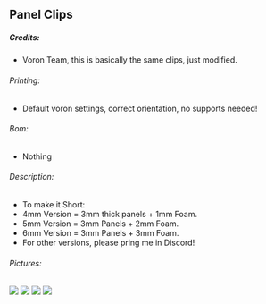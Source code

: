 ## Panel Clips
##### Credits:
- Voron Team, this is basically the same clips, just modified.

###### Printing:
- Default voron settings, correct orientation, no supports needed!

###### Bom:
- Nothing

###### Description:
- To make it Short:
- 4mm Version = 3mm thick panels + 1mm Foam.
- 5mm Version = 3mm Panels + 2mm Foam.
- 6mm Version = 3mm Panels + 3mm Foam.
- For other versions, please pring me in Discord!

###### Pictures:
![](https://github.com/Ramalama2/Voron-2-Mods/raw/main/Panel_Clips/Description.jpg)
![](https://github.com/Ramalama2/Voron-2-Mods/raw/main/Panel_Clips/1.jpg)
![](https://github.com/Ramalama2/Voron-2-Mods/raw/main/Panel_Clips/2.jpg)
![](https://github.com/Ramalama2/Voron-2-Mods/raw/main/Panel_Clips/3.jpg)
